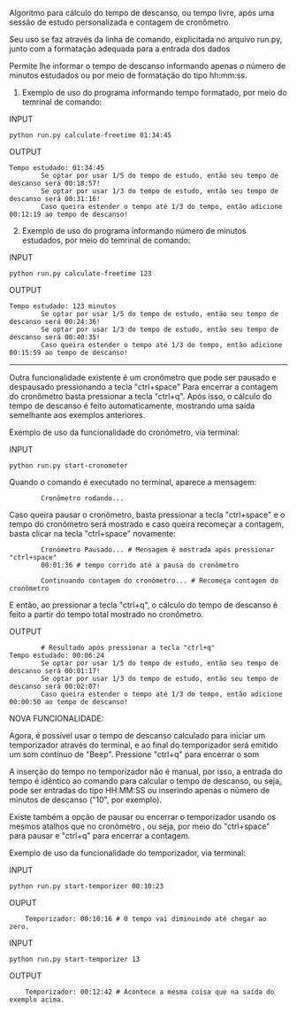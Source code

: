 Algoritmo para cálculo do tempo de descanso, ou tempo livre, após uma sessão de estudo personalizada e contagem de cronômetro.

Seu uso se faz através da linha de comando, explicitada no arquivo run.py, junto com a formatação adequada para a entrada dos dados

Permite lhe informar o tempo de descanso informando apenas o número de minutos estudados ou por meio de formatação do tipo hh:mm:ss.

1. Exemplo de uso do programa informando tempo formatado, por meio do temrinal de comando:

INPUT

```
python run.py calculate-freetime 01:34:45
```

OUTPUT

```
Tempo estudado: 01:34:45
        Se optar por usar 1/5 do tempo de estudo, então seu tempo de descanso será 00:18:57!
        Se optar por usar 1/3 do tempo de estudo, então seu tempo de descanso será 00:31:16!
        Caso queira estender o tempo até 1/3 do tempo, então adicione 00:12:19 ao tempo de descanso!
```

2. Exemplo de uso do programa informando número de minutos estudados, por meio do temrinal de comando:

INPUT

```
python run.py calculate-freetime 123
```

OUTPUT

```
Tempo estudado: 123 minutos
        Se optar por usar 1/5 do tempo de estudo, então seu tempo de descanso será 00:24:36!
        Se optar por usar 1/3 do tempo de estudo, então seu tempo de descanso será 00:40:35!
        Caso queira estender o tempo até 1/3 do tempo, então adicione 00:15:59 ao tempo de descanso!
```

---
Outra funcionalidade existente é um cronômetro que pode ser pausado e despausado pressionando a tecla "ctrl+space"
Para encerrar a contagem do cronômetro basta pressionar a tecla "ctrl+q". Após isso, o cálculo do tempo de descanso é feito 
automaticamente, mostrando uma saída semelhante aos exemplos anteriores.

Exemplo de uso da funcionalidade do cronômetro, via terminal:

INPUT
```
python run.py start-cronometer
```
Quando o comando é executado no terminal, aparece a mensagem:
```
        Cronômetro rodando...
```
Caso queira pausar o cronômetro, basta pressionar a tecla "ctrl+space" e o tempo do cronômetro será
mostrado e caso queira recomeçar a contagem, basta clicar na tecla "ctrl+space" novamente:
```
        Cronômetro Pausado... # Mensagem é mostrada após pressionar "ctrl+space"
        00:01:36 # tempo corrido até a pausa do cronômetro

        Continuando contagem do cronômetro... # Recomeça contagem do cronômetro
```
E então, ao pressionar a tecla "ctrl+q", o cálculo do tempo de descanso é feito a partir do tempo total 
mostrado no cronômetro.

OUTPUT
```
        # Resultado após pressionar a tecla "ctrl+q"
Tempo estudado: 00:06:24
        Se optar por usar 1/5 do tempo de estudo, então seu tempo de descanso será 00:01:17!
        Se optar por usar 1/3 do tempo de estudo, então seu tempo de descanso será 00:02:07!
        Caso queira estender o tempo até 1/3 do tempo, então adicione 00:00:50 ao tempo de descanso!
```

NOVA FUNCIONALIDADE:

Agora, é possível usar o tempo de descanso calculado para iniciar um temporizador através do terminal,
e ao final do temporizador será emitido um som contínuo de "Beep". Pressione "ctrl+q" para encerrar o som

A inserção do tempo no temporizador não é manual, por isso, a entrada do tempo é idêntico ao comando para calcular 
o tempo de descanso, ou seja, pode ser entradas do tipo HH:MM:SS ou inserindo apenas o número de minutos de descanso 
("10", por exemplo). 

Existe também a opção de pausar ou encerrar o temporizador usando os mesmos atalhos que no cronômetro
, ou seja, por meio do "ctrl+space" para pausar e "ctrl+q" para encerrar a contagem.

Exemplo de uso da funcionalidade do temporizador, via terminal:

INPUT
```
python run.py start-temporizer 00:10:23
```

OUPUT
```
    Temporizador: 00:10:16 # O tempo vai diminuindo até chegar ao zero.

```

INPUT
```
python run.py start-temporizer 13
```

OUTPUT
```
    Temporizador: 00:12:42 # Acontece a mesma coisa que na saída do exemplo acima.

```
